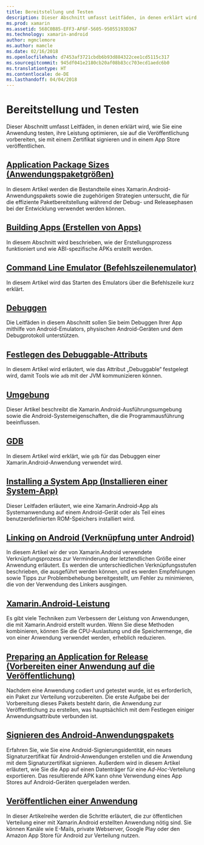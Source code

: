 ```yaml
---
title: Bereitstellung und Testen
description: Dieser Abschnitt umfasst Leitfäden, in denen erklärt wird, wie Sie eine Anwendung testen, ihre Leistung optimieren, sie auf die Veröffentlichung vorbereiten, sie mit einem Zertifikat signieren und in einem App-Store veröffentlichen.
ms.prod: xamarin
ms.assetid: 568C0B85-EFF3-AF6F-5605-95055193D367
ms.technology: xamarin-android
author: mgmclemore
ms.author: mamcle
ms.date: 02/16/2018
ms.openlocfilehash: d7453af3721cbdb6b93d884322cee1cd5115c317
ms.sourcegitcommit: 945df041e2180cb20af08b83cc703ecd1aedc6b0
ms.translationtype: HT
ms.contentlocale: de-DE
ms.lasthandoff: 04/04/2018
---
```

# <a name="deployment-and-testing"></a>Bereitstellung und Testen

Dieser Abschnitt umfasst Leitfäden, in denen erklärt wird, wie Sie eine Anwendung testen, ihre Leistung optimieren, sie auf die Veröffentlichung vorbereiten, sie mit einem Zertifikat signieren und in einem App Store veröffentlichen.


##  <a name="application-package-sizesapp-package-sizemd"></a>[Application Package Sizes (Anwendungspaketgrößen)](app-package-size.md)

In diesem Artikel werden die Bestandteile eines Xamarin.Android-Anwendungspakets sowie die zugehörigen Strategien untersucht, die für die effiziente Paketbereitstellung während der Debug- und Releasephasen bei der Entwicklung verwendet werden können.

##  <a name="building-appsbuilding-appsindexmd"></a>[Building Apps (Erstellen von Apps)](building-apps/index.md)

In diesem Abschnitt wird beschrieben, wie der Erstellungsprozess funktioniert und wie ABI-spezifische APKs erstellt werden.

##  <a name="command-line-emulatorcommand-line-emulatormd"></a>[Command Line Emulator (Befehlszeilenemulator)](command-line-emulator.md)

In diesem Artikel wird das Starten des Emulators über die Befehlszeile kurz erklärt.

## <a name="debuggingandroiddeploy-testdebuggingindexmd"></a>[Debuggen](~/android/deploy-test/debugging/index.md)

Die Leitfäden in diesem Abschnitt sollen Sie beim Debuggen Ihrer App mithilfe von Android-Emulators, physischen Android-Geräten und dem Debugprotokoll unterstützen.

##  <a name="setting-the-debuggable-attributeandroiddeploy-testdebuggable-attributemd"></a>[Festlegen des Debuggable-Attributs](~/android/deploy-test/debuggable-attribute.md)

In diesem Artikel wird erläutert, wie das Attribut „Debuggable“ festgelegt wird, damit Tools wie `adb` mit der JVM kommunizieren können.

##  <a name="environmentenvironmentmd"></a>[Umgebung](environment.md)

Dieser Artikel beschreibt die Xamarin.Android-Ausführungsumgebung sowie die Android-Systemeigenschaften, die die Programmausführung beeinflussen.

##  <a name="gdbgdbmd"></a>[GDB](gdb.md)

In diesem Artikel wird erklärt, wie `gdb` für das Debuggen einer Xamarin.Android-Anwendung verwendet wird.

##  <a name="installing-a-system-appinstall-system-appmd"></a>[Installing a System App (Installieren einer System-App)](install-system-app.md)

Dieser Leitfaden erläutert, wie eine Xamarin.Android-App als Systemanwendung auf einem Android-Gerät oder als Teil eines benutzerdefinierten ROM-Speichers installiert wird.

##  <a name="linking-on-androidlinkermd"></a>[Linking on Android (Verknüpfung unter Android)](linker.md)

In diesem Artikel wir der von Xamarin.Android verwendete Verknüpfungsprozess zur Verminderung der letztendlichen Größe einer Anwendung erläutert. Es werden die unterschiedlichen Verknüpfungsstufen beschrieben, die ausgeführt werden können, und es werden Empfehlungen sowie Tipps zur Problembehebung bereitgestellt, um Fehler zu minimieren, die von der Verwendung des Linkers ausgingen.

## <a name="xamarinandroid-performanceandroiddeploy-testperformancemd"></a>[Xamarin.Android-Leistung](~/android/deploy-test/performance.md)

Es gibt viele Techniken zum Verbessern der Leistung von Anwendungen, die mit Xamarin.Android erstellt wurden. Wenn Sie diese Methoden kombinieren, können Sie die CPU-Auslastung und die Speichermenge, die von einer Anwendung verwendet werden, erheblich reduzieren.

## <a name="preparing-an-application-for-releaseandroiddeploy-testrelease-prepindexmd"></a>[Preparing an Application for Release (Vorbereiten einer Anwendung auf die Veröffentlichung)](~/android/deploy-test/release-prep/index.md)

Nachdem eine Anwendung codiert und getestet wurde, ist es erforderlich, ein Paket zur Verteilung vorzubereiten. Die erste Aufgabe bei der Vorbereitung dieses Pakets besteht darin, die Anwendung zur Veröffentlichung zu erstellen, was hauptsächlich mit dem Festlegen einiger Anwendungsattribute verbunden ist.

## <a name="signing-the-android-application-packageandroiddeploy-testsigningindexmd"></a>[Signieren des Android-Anwendungspakets](~/android/deploy-test/signing/index.md)

Erfahren Sie, wie Sie eine Android-Signierungsidentität, ein neues Signaturzertifikat für Android-Anwendungen erstellen und die Anwendung mit dem Signaturzertifikat signieren. Außerdem wird in diesem Artikel erläutert, wie Sie die App auf einen Datenträger für eine *Ad-Hoc*-Verteilung exportieren. Das resultierende APK kann ohne Verwendung eines App Stores auf Android-Geräten quergeladen werden.

## <a name="publishing-an-applicationandroiddeploy-testpublishingindexmd"></a>[Veröffentlichen einer Anwendung](~/android/deploy-test/publishing/index.md)

In dieser Artikelreihe werden die Schritte erläutert, die zur öffentlichen Verteilung einer mit Xamarin.Android erstellten Anwendung nötig sind. Sie können Kanäle wie E-Mails, private Webserver, Google Play oder den Amazon App Store für Android zur Verteilung nutzen.
